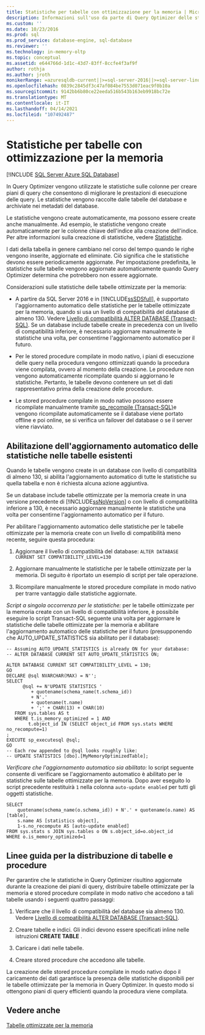 ```yaml
---
title: Statistiche per tabelle con ottimizzazione per la memoria | Microsoft Docs
description: Informazioni sull'uso da parte di Query Optimizer delle statistiche sulle colonne nelle tabelle ottimizzate per la memoria per creare piani di query che consentono di migliorare le prestazioni delle query per OLTP in memoria.
ms.custom: ''
ms.date: 10/23/2016
ms.prod: sql
ms.prod_service: database-engine, sql-database
ms.reviewer: ''
ms.technology: in-memory-oltp
ms.topic: conceptual
ms.assetid: e644766d-1d1c-43d7-83ff-8ccfe4f3af9f
author: rothja
ms.author: jroth
monikerRange: =azuresqldb-current||>=sql-server-2016||>=sql-server-linux-2017||=azuresqldb-mi-current
ms.openlocfilehash: 0839c2845df3c47af084be7553d071eac9f0b10a
ms.sourcegitcommit: 9142bb6b80ce22eeda516b543b163eb9918bc72e
ms.translationtype: MT
ms.contentlocale: it-IT
ms.lasthandoff: 04/14/2021
ms.locfileid: "107492487"
---
```

# <a name="statistics-for-memory-optimized-tables"></a>Statistiche per tabelle con ottimizzazione per la memoria
[!INCLUDE [SQL Server Azure SQL Database](../../includes/applies-to-version/sql-asdb.md)]

  In Query Optimizer vengono utilizzate le statistiche sulle colonne per creare piani di query che consentono di migliorare le prestazioni di esecuzione delle query. Le statistiche vengono raccolte dalle tabelle del database e archiviate nei metadati del database.  
  
 Le statistiche vengono create automaticamente, ma possono essere create anche manualmente. Ad esempio, le statistiche vengono create automaticamente per le colonne chiave dell'indice alla creazione dell'indice. Per altre informazioni sulla creazione di statistiche, vedere [Statistiche](../../relational-databases/statistics/statistics.md).  
  
 I dati della tabella in genere cambiano nel corso del tempo quando le righe vengono inserite, aggiornate ed eliminate. Ciò significa che le statistiche devono essere periodicamente aggiornate. Per impostazione predefinita, le statistiche sulle tabelle vengono aggiornate automaticamente quando Query Optimizer determina che potrebbero non essere aggiornate.  
  
 Considerazioni sulle statistiche delle tabelle ottimizzate per la memoria:  
  
-   A partire da SQL Server 2016 e in [!INCLUDE[ssSDSfull](../../includes/sssdsfull-md.md)], è supportato l'aggiornamento automatico delle statistiche per le tabelle ottimizzate per la memoria, quando si usa un livello di compatibilità del database di almeno 130. Vedere [Livello di compatibilità ALTER DATABASE (Transact-SQL)](../../t-sql/statements/alter-database-transact-sql-compatibility-level.md). Se un database include tabelle create in precedenza con un livello di compatibilità inferiore, è necessario aggiornare manualmente le statistiche una volta, per consentirne l'aggiornamento automatico per il futuro.
  
-   Per le stored procedure compilate in modo nativo, i piani di esecuzione delle query nella procedura vengono ottimizzati quando la procedura viene compilata, ovvero al momento della creazione. Le procedure non vengono automaticamente ricompilate quando si aggiornano le statistiche. Pertanto, le tabelle devono contenere un set di dati rappresentativo prima della creazione delle procedure.  
  
-   Le stored procedure compilate in modo nativo possono essere ricompilate manualmente tramite [sp_recompile (Transact-SQL)](../../relational-databases/system-stored-procedures/sp-recompile-transact-sql.md)e vengono ricompilate automaticamente se il database viene portato offline e poi online, se si verifica un failover del database o se il server viene riavviato.  
  
## <a name="enabling-automatic-update-of-statistics-in-existing-tables"></a>Abilitazione dell'aggiornamento automatico delle statistiche nelle tabelle esistenti

Quando le tabelle vengono create in un database con livello di compatibilità di almeno 130, si abilita l'aggiornamento automatico di tutte le statistiche su quella tabella e non è richiesta alcuna azione aggiuntiva.

Se un database include tabelle ottimizzate per la memoria create in una versione precedente di [!INCLUDE[ssNoVersion](../../includes/ssnoversion-md.md)] o con livello di compatibilità inferiore a 130, è necessario aggiornare manualmente le statistiche una volta per consentirne l'aggiornamento automatico per il futuro.

Per abilitare l'aggiornamento automatico delle statistiche per le tabelle ottimizzate per la memoria create con un livello di compatibilità meno recente, seguire questa procedura:

1. Aggiornare il livello di compatibilità del database: `ALTER DATABASE CURRENT SET COMPATIBILITY_LEVEL=130`

2. Aggiornare manualmente le statistiche per le tabelle ottimizzate per la memoria. Di seguito è riportato un esempio di script per tale operazione.

3. Ricompilare manualmente le stored procedure compilate in modo nativo per trarre vantaggio dalle statistiche aggiornate.

*Script a singola occorrenza per le statistiche:* per le tabelle ottimizzate per la memoria create con un livello di compatibilità inferiore, è possibile eseguire lo script Transact-SQL seguente una volta per aggiornare le statistiche delle tabelle ottimizzate per la memoria e abilitare l'aggiornamento automatico delle statistiche per il futuro (presupponendo che AUTO_UPDATE_STATISTICS sia abilitato per il database):

```
-- Assuming AUTO_UPDATE_STATISTICS is already ON for your database:
-- ALTER DATABASE CURRENT SET AUTO_UPDATE_STATISTICS ON;

ALTER DATABASE CURRENT SET COMPATIBILITY_LEVEL = 130;
GO
DECLARE @sql NVARCHAR(MAX) = N'';
SELECT
      @sql += N'UPDATE STATISTICS '
         + quotename(schema_name(t.schema_id))
         + N'.'
         + quotename(t.name)
         + ';' + CHAR(13) + CHAR(10)
   FROM sys.tables AS t
   WHERE t.is_memory_optimized = 1 AND 
        t.object_id IN (SELECT object_id FROM sys.stats WHERE no_recompute=1)
;
EXECUTE sp_executesql @sql;
GO
-- Each row appended to @sql looks roughly like:
-- UPDATE STATISTICS [dbo].[MyMemoryOptimizedTable];
```

*Verificare che l'aggiornamento automatico sia abilitato:* lo script seguente consente di verificare se l'aggiornamento automatico è abilitato per le statistiche sulle tabelle ottimizzate per la memoria. Dopo aver eseguito lo script precedente restituirà `1` nella colonna `auto-update enabled` per tutti gli oggetti statistiche.

```
SELECT 
    quotename(schema_name(o.schema_id)) + N'.' + quotename(o.name) AS [table],
    s.name AS [statistics object],
    1-s.no_recompute AS [auto-update enabled]
FROM sys.stats s JOIN sys.tables o ON s.object_id=o.object_id
WHERE o.is_memory_optimized=1
```

## <a name="guidelines-for-deploying-tables-and-procedures"></a>Linee guida per la distribuzione di tabelle e procedure  
 Per garantire che le statistiche in Query Optimizer risultino aggiornate durante la creazione dei piani di query, distribuire tabelle ottimizzate per la memoria e stored procedure compilate in modo nativo che accedono a tali tabelle usando i seguenti quattro passaggi:  
  
1.  Verificare che il livello di compatibilità del database sia almeno 130. Vedere [Livello di compatibilità ALTER DATABASE (Transact-SQL)](../../t-sql/statements/alter-database-transact-sql-compatibility-level.md).

2.  Creare tabelle e indici. Gli indici devono essere specificati inline nelle istruzioni **CREATE TABLE** .  
  
3.  Caricare i dati nelle tabelle.  
  
4.  Creare stored procedure che accedono alle tabelle.  
  
 La creazione delle stored procedure compilate in modo nativo dopo il caricamento dei dati garantisce la presenza delle statistiche disponibili per le tabelle ottimizzate per la memoria in Query Optimizer. In questo modo si ottengono piani di query efficienti quando la procedura viene compilata.  

## <a name="see-also"></a>Vedere anche  
 [Tabelle ottimizzate per la memoria](./sample-database-for-in-memory-oltp.md)  
  
